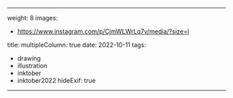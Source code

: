 
---
weight: 8
images:
- https://www.instagram.com/p/CjmWLWrLq7v/media/?size=l

title:
multipleColumn: true
date: 2022-10-11
tags:
- drawing
- illustration
- inktober
- inktober2022
hideExif: true
---

